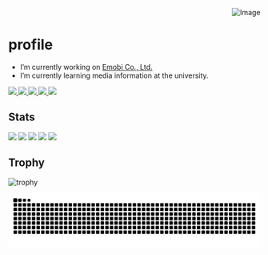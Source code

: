 <p align="right">
  <img src="https://github.com/user-attachments/assets/94a2ecb0-ea3c-4378-90e2-353ef3cb5516" alt="Image" />
</p>

<h1 class="heading-24" >profile</h1>

<!--
**daiki030612/daiki030612** is a ✨ _special_ ✨ repository because its `README.md` (this file) appears on your GitHub profile.

Here are some ideas to get you started:
-->
-  I’m currently working on [Emobi Co., Ltd.](https://emobi.co.jp)
-  I’m currently learning media information at the university.

<p align="left">
  <a href="https://github.com/daiki030612">
    <img height="20" src="https://komarev.com/ghpvc/?username=Keichan15" />
  </a>
  <a href="https://github.com/daiki030612">
    <img height="20" src="https://img.shields.io/github/followers/Keichan15?label=follow&logo=github&style=flat" />
  </a>
  <a href="http://qiita.com/daiki030612">
    <img height="20" src="https://qiita-badge.apiapi.app/s/Keichan_15/posts.svg" />
  </a>
  <a href="http://qiita.com/daiki030612">
    <img height="20" src="https://qiita-badge.apiapi.app/s/Keichan_15/contributions.svg" />
  </a>
  <a href="https://zenn.dev/daiki030612">
    <img height="20" src="https://badgen.org/img/zenn/keichan_15/articles?style=plastic" />
  </a>

## Stats

![](http://github-profile-summary-cards.vercel.app/api/cards/profile-details?username=vn7n24fzkq&theme=moonlight)
![](http://github-profile-summary-cards.vercel.app/api/cards/repos-per-language?username=vn7n24fzkq&theme=moonlight)
![](http://github-profile-summary-cards.vercel.app/api/cards/most-commit-language?username=vn7n24fzkq&theme=moonlight)
![](http://github-profile-summary-cards.vercel.app/api/cards/stats?username=vn7n24fzkq&theme=moonlight)
![](http://github-profile-summary-cards.vercel.app/api/cards/productive-time?username=vn7n24fzkq&theme=moonlight&utcOffset=8)
## Trophy
![trophy](https://github-profile-trophy.vercel.app/?username=daiki030612&theme=gruvbox)

![](https://raw.githubusercontent.com/daiki030612/daiki030612/output/github-contribution-grid-snake.svg)

</p>
